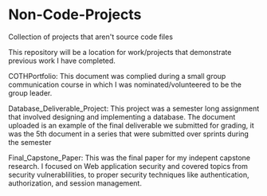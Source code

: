 Non-Code-Projects
=================

Collection of projects that aren't source code files

This repository will be a location for work/projects that demonstrate previous work I have completed.

COTHPortfolio: This document was complied during a small group communication course in which I was nominated/volunteered to be the group leader.

Database_Deliverable_Project: This project was a semester long assignment that involved designing and implementing a database. The document uploaded is an example of the final deliverable we submitted for grading, it was the 5th document in a series that were submitted over sprints during the semester

Final_Capstone_Paper: This was the final paper for my indepent capstone research. I focused on Web application security and covered topics from security vulnerablilities, to proper security techniques like authentication, authorization, and session management.
